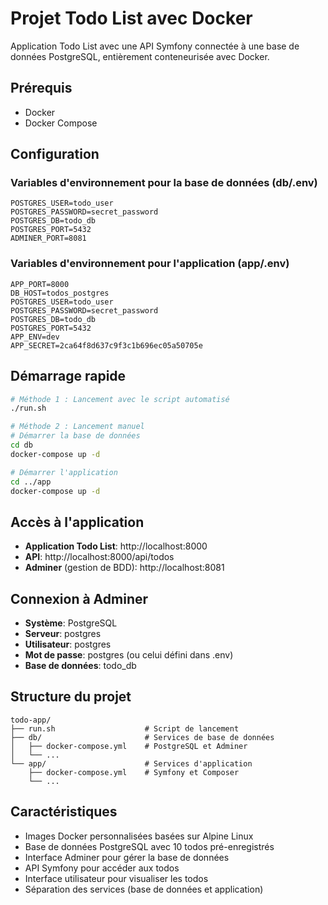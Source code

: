 # Projet Todo List avec Docker

Application Todo List avec une API Symfony connectée à une base de données PostgreSQL, entièrement conteneurisée avec Docker.

## Prérequis

- Docker
- Docker Compose

## Configuration

### Variables d'environnement pour la base de données (db/.env)

```
POSTGRES_USER=todo_user
POSTGRES_PASSWORD=secret_password
POSTGRES_DB=todo_db
POSTGRES_PORT=5432
ADMINER_PORT=8081
```

### Variables d'environnement pour l'application (app/.env)

```
APP_PORT=8000
DB_HOST=todos_postgres
POSTGRES_USER=todo_user
POSTGRES_PASSWORD=secret_password
POSTGRES_DB=todo_db
POSTGRES_PORT=5432
APP_ENV=dev
APP_SECRET=2ca64f8d637c9f3c1b696ec05a50705e
```

## Démarrage rapide

```bash
# Méthode 1 : Lancement avec le script automatisé
./run.sh

# Méthode 2 : Lancement manuel
# Démarrer la base de données
cd db
docker-compose up -d

# Démarrer l'application
cd ../app
docker-compose up -d
```

## Accès à l'application

- **Application Todo List**: http://localhost:8000
- **API**: http://localhost:8000/api/todos
- **Adminer** (gestion de BDD): http://localhost:8081

## Connexion à Adminer

- **Système**: PostgreSQL
- **Serveur**: postgres
- **Utilisateur**: postgres
- **Mot de passe**: postgres (ou celui défini dans .env)
- **Base de données**: todo_db

## Structure du projet

```
todo-app/
├── run.sh                    # Script de lancement
├── db/                       # Services de base de données
│   ├── docker-compose.yml    # PostgreSQL et Adminer
│   └── ...
└── app/                      # Services d'application
    ├── docker-compose.yml    # Symfony et Composer
    └── ...
```

## Caractéristiques

- Images Docker personnalisées basées sur Alpine Linux
- Base de données PostgreSQL avec 10 todos pré-enregistrés
- Interface Adminer pour gérer la base de données
- API Symfony pour accéder aux todos
- Interface utilisateur pour visualiser les todos
- Séparation des services (base de données et application)
